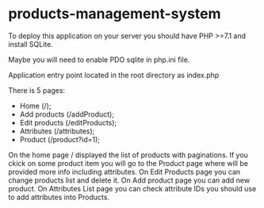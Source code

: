 # products-management-system

To deploy this application on your server you should have PHP >=7.1 and install SQLite.

Maybe you will need to enable PDO sqlite in php.ini file.

Application entry point located in the root directory as index.php

There is 5 pages:
  - Home (/);
  - Add products (/addProduct);
  - Edit products (/editProducts);
  - Attributes (/attributes);
  - Product (/product?id=1);

On the home page / displayed the list of products with paginations. If you ckick on some product item you will go
to the Product page where will be provided more info including attributes.
On Edit Products page you can change products list and delete it.
On Add product page you can add new product.
On Attributes List page you can check attribute IDs you should use to add attributes into Products.
